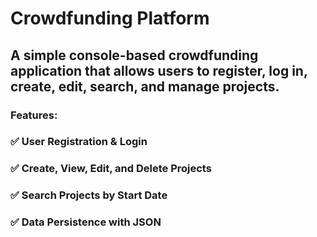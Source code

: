 # Crowdfunding Platform
## A simple console-based crowdfunding application that allows users to register, log in, create, edit, search, and manage projects.

### Features:
### ✅ User Registration & Login
### ✅ Create, View, Edit, and Delete Projects
### ✅ Search Projects by Start Date
### ✅ Data Persistence with JSON
